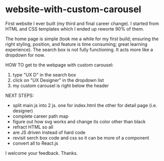 # website-with-custom-carousel

First website I ever built (my third and final career change). I started from HTML and CSS templates which I ended up reworte 90% of them. 

The home page is simple (took me a while for my first build; ensuring the right styling, position, and feature is time consuming; great learning experience).  The search box is not fully functioning.  It acts more like a dropdown for now.

HOW TO get to the webpage with custom carousel:
1) type "UX D" in the search box
2) click on "UX Designer" in the dropdown list
3) my custom carousel is right below the header

NEXT STEPS:
+ split main.js into 2 js.  one for index.html the other for detail page (i.e. designer)
+ complete career path map
+ figure out how svg works and change its color other than black
+ refract HTML so all <li> are JS driven instead of hard code
+ revisit serch box code and css so it can be more of a component
+ convert all to React.js
  
I welcome your feedback.
Thanks.
